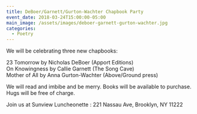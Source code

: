 ```yaml
---
title: DeBoer/Garnett/Gurton-Wachter Chapbook Party
event_date: 2018-03-24T15:00:00-05:00
main_image: /assets/images/deboer-garnett-gurton-wachter.jpg
categories:
  - Poetry
---
```


We will be celebrating three new chapbooks:

23 Tomorrow by Nicholas DeBoer (Apport Editions)<br>
On Knowingness by Callie Garnett (The Song Cave)<br>
Mother of All by Anna Gurton-Wachter (Above/Ground press)<br>

We will read and imbibe and be merry. Books will be available to purchase. Hugs
will be free of charge.

Join us at Sunview Luncheonette : 221 Nassau Ave, Brooklyn, NY 11222
